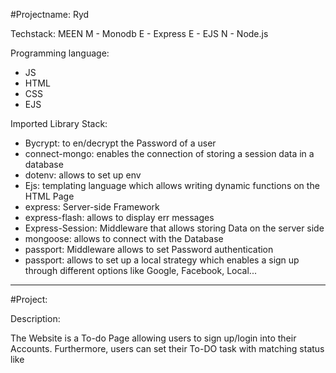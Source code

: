 
#Projectname: Ryd 


Techstack: 
MEEN 
M - Monodb 
E - Express
E - EJS 
N - Node.js 

Programming language: 
- JS 
- HTML
- CSS 
- EJS 

Imported Library Stack: 

- Bycrypt:  to en/decrypt the Password of a user
- connect-mongo: enables the connection of storing a session data in a database 
- dotenv: allows to set up env 
- Ejs: templating language which allows writing dynamic functions on the HTML Page 
- express: Server-side Framework 
- express-flash: allows to display err messages 
- Express-Session: Middleware that allows storing Data on the server side 
- mongoose: allows to connect with the Database
- passport: Middleware allows to set Password authentication
- passport: allows to set up a local strategy which enables a sign up through different options like Google, Facebook, Local... 



------------------------------------------------------------

#Project: 

Description: 

The Website is a To-do Page allowing users to sign up/login into their Accounts. 
Furthermore, users can set their To-DO task with matching status like 

